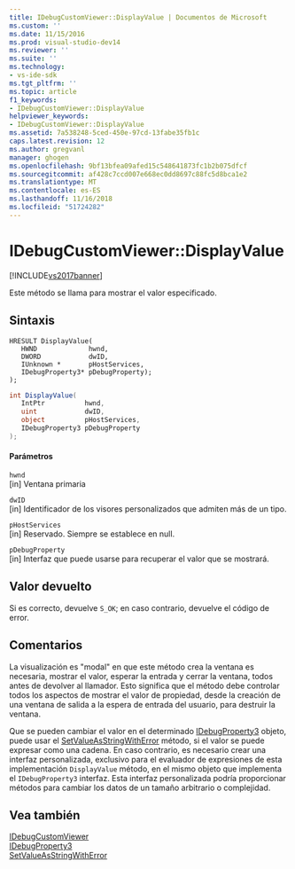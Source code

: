 ```yaml
---
title: IDebugCustomViewer::DisplayValue | Documentos de Microsoft
ms.custom: ''
ms.date: 11/15/2016
ms.prod: visual-studio-dev14
ms.reviewer: ''
ms.suite: ''
ms.technology:
- vs-ide-sdk
ms.tgt_pltfrm: ''
ms.topic: article
f1_keywords:
- IDebugCustomViewer::DisplayValue
helpviewer_keywords:
- IDebugCustomViewer::DisplayValue
ms.assetid: 7a538248-5ced-450e-97cd-13fabe35fb1c
caps.latest.revision: 12
ms.author: gregvanl
manager: ghogen
ms.openlocfilehash: 9bf13bfea09afed15c548641873fc1b2b075dfcf
ms.sourcegitcommit: af428c7ccd007e668ec0dd8697c88fc5d8bca1e2
ms.translationtype: MT
ms.contentlocale: es-ES
ms.lasthandoff: 11/16/2018
ms.locfileid: "51724282"
---
```

# <a name="idebugcustomviewerdisplayvalue"></a>IDebugCustomViewer::DisplayValue
[!INCLUDE[vs2017banner](../../../includes/vs2017banner.md)]

Este método se llama para mostrar el valor especificado.  
  
## <a name="syntax"></a>Sintaxis  
  
```cpp#  
HRESULT DisplayValue(  
   HWND             hwnd,  
   DWORD            dwID,  
   IUnknown *       pHostServices,  
   IDebugProperty3* pDebugProperty);  
);  
```  
  
```csharp  
int DisplayValue(  
   IntPtr          hwnd,   
   uint            dwID,   
   object          pHostServices,   
   IDebugProperty3 pDebugProperty  
);  
```  
  
#### <a name="parameters"></a>Parámetros  
 `hwnd`  
 [in] Ventana primaria  
  
 `dwID`  
 [in] Identificador de los visores personalizados que admiten más de un tipo.  
  
 `pHostServices`  
 [in] Reservado. Siempre se establece en null.  
  
 `pDebugProperty`  
 [in] Interfaz que puede usarse para recuperar el valor que se mostrará.  
  
## <a name="return-value"></a>Valor devuelto  
 Si es correcto, devuelve `S_OK`; en caso contrario, devuelve el código de error.  
  
## <a name="remarks"></a>Comentarios  
 La visualización es "modal" en que este método crea la ventana es necesaria, mostrar el valor, esperar la entrada y cerrar la ventana, todos antes de devolver al llamador. Esto significa que el método debe controlar todos los aspectos de mostrar el valor de propiedad, desde la creación de una ventana de salida a la espera de entrada del usuario, para destruir la ventana.  
  
 Que se pueden cambiar el valor en el determinado [IDebugProperty3](../../../extensibility/debugger/reference/idebugproperty3.md) objeto, puede usar el [SetValueAsStringWithError](../../../extensibility/debugger/reference/idebugproperty3-setvalueasstringwitherror.md) método, si el valor se puede expresar como una cadena. En caso contrario, es necesario crear una interfaz personalizada, exclusivo para el evaluador de expresiones de esta implementación `DisplayValue` método, en el mismo objeto que implementa el `IDebugProperty3` interfaz. Esta interfaz personalizada podría proporcionar métodos para cambiar los datos de un tamaño arbitrario o complejidad.  
  
## <a name="see-also"></a>Vea también  
 [IDebugCustomViewer](../../../extensibility/debugger/reference/idebugcustomviewer.md)   
 [IDebugProperty3](../../../extensibility/debugger/reference/idebugproperty3.md)   
 [SetValueAsStringWithError](../../../extensibility/debugger/reference/idebugproperty3-setvalueasstringwitherror.md)

